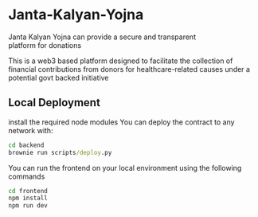 # Janta-Kalyan-Yojna


Janta Kalyan Yojna can provide a secure and transparent platform for donations

This is a web3 based platform designed to facilitate the collection of financial contributions from donors for healthcare-related causes under a potential govt  backed initiative

## Local Deployment


install the required node modules 
You can deploy the contract to any network with:

```cmd
cd backend
brownie run scripts/deploy.py
```

You can run the frontend on your local environment using the following commands
```cmd
cd frontend
npm install
npm run dev
```

